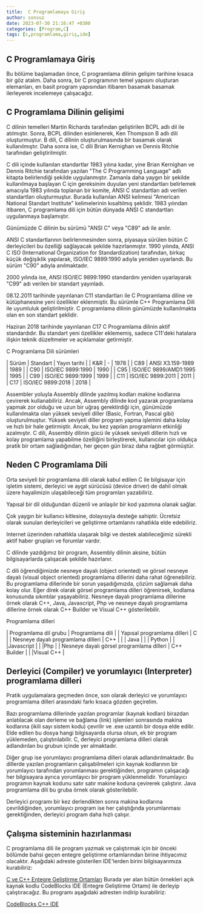 ```yaml
---
title:  C Programlamaya Giriş
author: sonsuz
date: 2023-07-30 21:16:47 +0300
categories: [Program,C]
tags: [c,programlama,giriş,ide]
---
```




## C Programlamaya Giriş

Bu bölüme başlamadan önce, C programlama dilinin gelişim tarihine kısaca bir göz atalım. Daha sonra, bir C programının temel yapısını oluşturan elemanları, en basit program yapısından itibaren basamak basamak ilerleyerek incelemeye çalışacağız.

## C Programlama Dilinin gelişimi

C dilinin temelleri Martin Richards tarafından geliştirilen BCPL adlı dil ile atılmıştır. Sonra, BCPL dilinden esinlenerek, Ken Thompson B adlı dili oluşturmuştur. B dili, C dilinin oluşturulmasında bir basamak olarak kullanılmıştır. Daha sonra ise, C dili Brian Kernighan ve Dennis Ritchie tarafından geliştirilmiştir.

C dili içinde kullanılan standartlar 1983 yılına kadar, yine Brian Kernighan ve Dennis Ritchie tarafından yazılan "The C Programming Language" adlı kitapta belirlendiği şekilde uygulanmıştır. Zamanla daha yaygın bir şekilde kullanılmaya başlayan C için gereksinim duyulan yeni standartları belirlemek amacıyla 1983 yılında toplanan bir komite, ANSI C standartları adı verilen standartları oluşturmuştur. Burada kullanılan ANSI kelimesi "American National Standart Institute" kelimelerinin kısaltılmış şeklidir. 1983 yılından itibaren, C programlama dili için bütün dünyada ANSI C standartları uygulanmaya başlamıştır.

Günümüzde C dilinin bu sürümü "ANSI C" veya "C89" adı ile anılır.

ANSI C standartlarının belirlenmesinden sonra, piyasaya sürülen bütün C derleyicileri bu özelliği sağlayacak şekilde hazırlanmıştır.
1990 yılında, ANSI C ISO (International Organization for Standardization) tarafından, birkaç küçük değişiklik yapılarak, ISO/IEC 9899:1990 adıyla yeniden uyarlandı. Bu sürüm "C90" adıyla anılmaktadır.

2000 yılında ise, ANSI ISO/IEC 9899:1990 standardını yeniden uyarlayarak "C99" adı verilen bir standart yayınladı.

08.12.2011 tarihinde yayınlanan C11 standartları ile C Programlama diline ve kütüphanesine yeni özellikler eklenmiştir. Bu sürümle C++ Programlama Dili ile uyumluluk geliştirilmiştir. C programlama dilinin günümüzde kullanılmakta olan en son standart şeklidir.

Haziran 2018 tarihinde yayınlanan C17 C Programlama dilinin aktif standardıdır. Bu standart yeni özellikler eklememiş, sadece C11'deki hatalara ilişkin teknik düzeltmeler ve açıklamalar getirmiştir.

C Programlama Dili sürümleri

| Sürüm | Standart | Yayın tarihi |
| K&R | - | 1978 |
| C89 | ANSI X3.159-1989 | 1989 |
| C90 | ISO/IEC 9899:1990 | 1990 |
| C95 | ISO/IEC 9899/AMD1:1995 | 1995 |
| C99 | ISO/IEC 9899:1999 | 1999 |
| C11 | ISO/IEC 9899:2011 | 2011 |
| C17 | ISO/IEC 9899:2018 | 2018 |

Assembler yoluyla Assembly dilinde yazılmış kodları makine kodlarına çevirerek kullanabiliriz. Ancak, Assembly dilinde kod yazarak programlama yapmak zor olduğu ve uzun bir uğraş gerektirdiği için, günümüzde kullanılmakta olan yüksek seviyeli diller (Basic, Fortran, Pascal gibi) oluşturulmuştur. Yüksek seviyeli diller program yapma işlemini daha kolay ve hızlı bir hale getirmiştir. Ancak, bu kez yapılan programların etkinliği azalmıştır. C dili, Assembly dilinin gücü ile yüksek seviyeli dillerin hızlı ve kolay programlama yapabilme özelliğini birleştirerek, kullanıcılar için oldukça pratik bir ortam sağladığından, her geçen gün biraz daha rağbet görmüştür.

## Neden C Programlama Dili

Orta seviyeli bir programlama dili olarak kabul edilen C ile bilgisayar için işletim sistemi, derleyici ve aygıt sürücüsü (device driver) de dahil olmak üzere hayalimizin ulaşabileceği tüm programları yazabiliriz.

Yapısal bir dil olduğundan düzenli ve anlaşılır bir kod yazımına olanak sağlar.

Çok yaygın bir kullanıcı kitlesine, dolayısıyla desteğe sahiptir. Ücretsiz olarak sunulan derleyicileri ve geliştirme ortamlarını rahatlıkla elde edebiliriz.

Internet üzerinden rahatlıkla ulaşarak bilgi ve destek alabileceğimiz sürekli aktif haber grupları ve forumlar vardır.

C dilinde yazdığımız bir program, Assembly dilinin aksine, bütün bilgisayarlarda çalışacak şekilde hazırlanır.

C dili öğrendiğimizde nesneye dayalı (object oriented) ve görsel nesneye dayalı (visual object oriented) programlama dillerini daha rahat öğrenebiliriz. Bu programlama dillerinde bir sorun yaşadığımızda, çözüm sağlamak daha kolay olur. Eğer direk olarak görsel programlama dilleri öğrenirsek, kodlama konusunda sıkıntılar yaşayabiliriz. Nesneye dayalı programlama dillerine örnek olarak C++, Java, Javascript, Php ve nesneye dayalı programlama dillerine örnek olarak C++ Builder ve Visual C++ gösterilebilir.

Programlama dilleri

| Programlama dil grubu | Programlama dili |
| Yapısal programlama dilleri | C |
| Nesneye dayalı programlama dilleri | C++ |
| | Java |
| | Python |
| |Javascript |
| |Php |
| Nesneye dayalı görsel programlama dilleri | C++ Builder |
| |Visual C++ |

## Derleyici (Compiler) ve yorumlayıcı (Interpreter) programlama dilleri

Pratik uygulamalara geçmeden önce, son olarak derleyici ve yorumlayıcı programlama dilleri arasındaki farkı kısaca gözden geçirelim.

Bazı programlama dillerinde yazılan programlar (kaynak kodları) birazdan anlatılacak olan derleme ve bağlama (link) işlemleri sonrasında makina kodlarına (ikili sayı sistem kodu) çevrilir ve .exe uzantılı bir dosya elde edilir. Elde edilen bu dosya hangi bilgisayarda olursa olsun, ek bir program yüklemeden, çalıştırılabilir. C, derleyici programlama dilleri olarak adlandırılan bu grubun içinde yer almaktadır.

Diğer grup ise yorumlayıcı programlama dilleri olarak adlandırılmaktadır. Bu dillerde yazılan programların çalışabilmeleri için kaynak kodlarının bir yorumlayıcı tarafından yorumlanması gerektiğinden, programın çalışacağı her bilgisayara ayrıca yorumlayıcı bir program yüklenmelidir. Yorumlayıcı programın kaynak kodunu satır satır makine koduna çevirerek çalıştırır. Java programlama dili bu gruba örnek olarak gösterilebilir.

Derleyici programı bir kez derlendikten sonra makina kodlarına çevrildiğinden, yorumlayıcı program ise her çalıştığında yorumlanması gerektiğinden, derleyici program daha hızlı çalışır.

## Çalışma sisteminin hazırlanması

C programlama dili ile program yazmak ve çalıştırmak için bir önceki bölümde bahsi geçen entegre geliştirme ortamlarından birine ihtiyacımız olacaktır. Aşağıdaki adreste gösterilen IDE'lerden birini bilgisayarımıza kurabiliriz:

[C ve C++ Entegre Geliştirme Ortamları](http://en.wikipedia.org/wiki/Comparison_of_integrated_development_environments#C.2FC.2B.2B)
Burada yer alan bütün örnekleri açık kaynak kodlu CodeBlocks IDE (Entegre Geliştirme Ortamı) ile derleyip çalıştıracağız. Bu programı aşağıdaki adresten indirip kurabiliriz:

[CodeBlocks C++ IDE](http://www.codeblocks.org/) 
